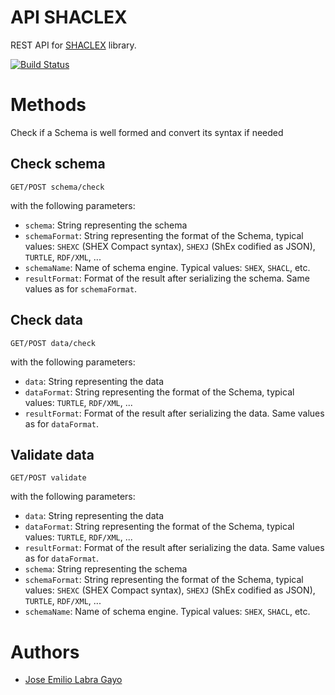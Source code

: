 # API SHACLEX

REST API for [SHACLEX](https://github.com/labra/shaclex/) library. 

[![Build Status](https://travis-ci.org/labra/apiShaclex.svg?branch=master)](https://travis-ci.org/labra/apiShaclex)

# Methods

Check if a Schema is well formed and convert its syntax if needed

## Check schema

```
GET/POST schema/check
```
with the following parameters:
* `schema`: String representing the schema
* `schemaFormat`: String representing the format of the Schema, typical values: `SHEXC` (SHEX Compact syntax), `SHEXJ` (ShEx codified as JSON), `TURTLE`, `RDF/XML`, ... 
* `schemaName`: Name of schema engine. Typical values: `SHEX`, `SHACL`, etc.
* `resultFormat`: Format of the result after serializing the schema. Same values as for `schemaFormat`.
 
## Check data

```
GET/POST data/check
```
with the following parameters:
* `data`: String representing the data
* `dataFormat`: String representing the format of the Schema, typical values: `TURTLE`, `RDF/XML`, ... 
* `resultFormat`: Format of the result after serializing the data. Same values as for `dataFormat`.

## Validate data

```
GET/POST validate
```
with the following parameters:
* `data`: String representing the data
* `dataFormat`: String representing the format of the Schema, typical values: `TURTLE`, `RDF/XML`, ... 
* `resultFormat`: Format of the result after serializing the data. Same values as for `dataFormat`.
* `schema`: String representing the schema
* `schemaFormat`: String representing the format of the Schema, typical values: `SHEXC` (SHEX Compact syntax), `SHEXJ` (ShEx codified as JSON), `TURTLE`, `RDF/XML`, ... 
* `schemaName`: Name of schema engine. Typical values: `SHEX`, `SHACL`, etc.

Authors
=======

* [Jose Emilio Labra Gayo](http://www.di.uniovi.es/~labra)





